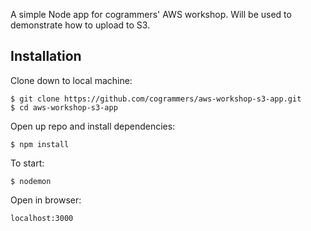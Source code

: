 A simple Node app for cogrammers' AWS workshop. Will be used to demonstrate how to upload to S3.    
## Installation    
Clone down to local machine:    
```shell
$ git clone https://github.com/cogrammers/aws-workshop-s3-app.git
$ cd aws-workshop-s3-app
```
Open up repo and install dependencies:    
```shell
$ npm install
```
To start:  
```shell
$ nodemon    
```
Open in browser:
```
localhost:3000
```
